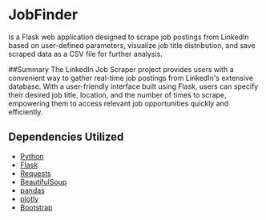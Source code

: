 # JobFinder
Is a Flask web application designed to scrape job postings from LinkedIn based on user-defined parameters, visualize job title distribution, and save scraped data as a CSV file for further analysis.

##Summary 
The LinkedIn Job Scraper project provides users with a convenient way to gather real-time job postings from LinkedIn's extensive database. With a user-friendly interface built using Flask, users can specify their desired job title, location, and the number of times to scrape, empowering them to access relevant job opportunities quickly and efficiently.

## Dependencies Utilized
- [Python](https://www.python.org)
- [Flask](https://flask.palletsprojects.com/en/1.1.x/)
- [Requests](https://pypi.org/project/requests/)
- [BeautifulSoup](https://pypi.org/project/beautifulsoup4/)
- [pandas](https://pypi.org/project/pandas/)
- [plotly](https://plotly.com/python/)
- [Bootstrap](https://getbootstrap.com/)
